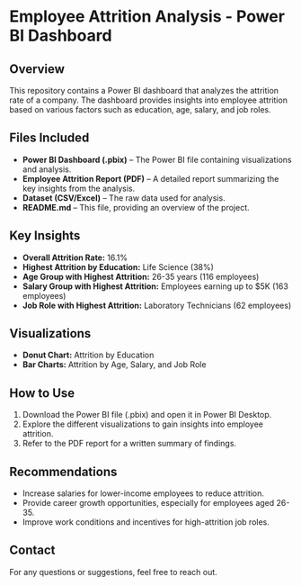 # Employee Attrition Analysis - Power BI Dashboard

## Overview
This repository contains a Power BI dashboard that analyzes the attrition rate of a company. The dashboard provides insights into employee attrition based on various factors such as education, age, salary, and job roles.

## Files Included
- **Power BI Dashboard (.pbix)** – The Power BI file containing visualizations and analysis.
- **Employee Attrition Report (PDF)** – A detailed report summarizing the key insights from the analysis.
- **Dataset (CSV/Excel)** – The raw data used for analysis.
- **README.md** – This file, providing an overview of the project.

## Key Insights
- **Overall Attrition Rate:** 16.1%
- **Highest Attrition by Education:** Life Science (38%)
- **Age Group with Highest Attrition:** 26-35 years (116 employees)
- **Salary Group with Highest Attrition:** Employees earning up to $5K (163 employees)
- **Job Role with Highest Attrition:** Laboratory Technicians (62 employees)

## Visualizations
- **Donut Chart:** Attrition by Education
- **Bar Charts:** Attrition by Age, Salary, and Job Role

## How to Use
1. Download the Power BI file (.pbix) and open it in Power BI Desktop.
2. Explore the different visualizations to gain insights into employee attrition.
3. Refer to the PDF report for a written summary of findings.

## Recommendations
- Increase salaries for lower-income employees to reduce attrition.
- Provide career growth opportunities, especially for employees aged 26-35.
- Improve work conditions and incentives for high-attrition job roles.

## Contact
For any questions or suggestions, feel free to reach out.
